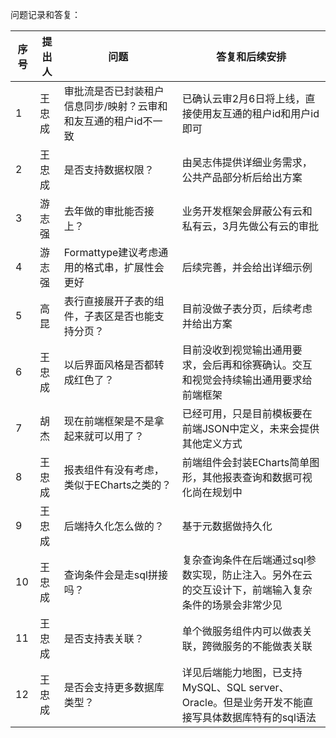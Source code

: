 问题记录和答复：

序号|提出人|问题|答复和后续安排
---|---|---|---
1|王忠成|审批流是否已封装租户信息同步/映射？云审和和友互通的租户id不一致|已确认云审2月6日将上线，直接使用友互通的租户id和用户id即可
2|王忠成|是否支持数据权限？|由吴志伟提供详细业务需求，公共产品部分析后给出方案
3|游志强|去年做的审批能否接上？|业务开发框架会屏蔽公有云和私有云，3月先做公有云的审批
4|游志强|Formattype建议考虑通用的格式串，扩展性会更好|后续完善，并会给出详细示例
5|高昆|表行直接展开子表的组件，子表区是否也能支持分页？|目前没做子表分页，后续考虑并给出方案
6|王忠成|以后界面风格是否都转成红色了？|目前没收到视觉输出通用要求，会后再和徐赛确认。交互和视觉会持续输出通用要求给前端框架
7|胡杰|现在前端框架是不是拿起来就可以用了？|已经可用，只是目前模板要在前端JSON中定义，未来会提供其他定义方式
8|王忠成|报表组件有没有考虑，类似于ECharts之类的？|前端组件会封装ECharts简单图形，其他报表查询和数据可视化尚在规划中
9|王忠成|后端持久化怎么做的？|基于元数据做持久化
10|王忠成|查询条件会是走sql拼接吗？|复杂查询条件在后端通过sql参数实现，防止注入。另外在云的交互设计下，前端输入复杂条件的场景会非常少见
11|王忠成|是否支持表关联？|单个微服务组件内可以做表关联，跨微服务的不能做表关联
12|王忠成|是否会支持更多数据库类型？|详见后端能力地图，已支持MySQL、SQL server、Oracle。但是业务开发不能直接写具体数据库特有的sql语法
